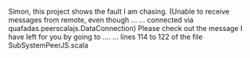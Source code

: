 Simon, this project shows the fault I am chasing.
(Unable to receive messages from remote, even though ...
... connected via quafadas.peerscalajs.DataConnection)
Please check out the message I have left for you by going to .... 
... lines 114 to 122 of the file SubSystemPeerJS.scala
